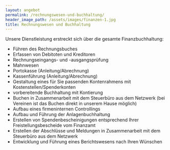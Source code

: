 ```yaml
---
layout: angebot
permalink: /rechnungswesen-und-buchhaltung/
header_image_path: /assets/images/finanzen-1.jpg
title: Rechnungswesen und Buchhaltung
---
```



Unsere Dienstleistung erstreckt sich &uuml;ber die gesamte Finanzbuchhaltung:

* F&uuml;hren des Rechnungsbuches
* Erfassen von Debitoten und Kreditoren
* Rechnungseingangs- und -ausgangspr&uuml;fung
* Mahnwesen
* Portokasse (Anleitung/Abrechnung)
* Kassenf&uuml;hrung (Anleitung/Abrechnung)
* Gestaltung eines f&uuml;r Sie passenden Kontenrahmens mit Kostenstellen/Spenderkonten
* vorbereitende Buchhaltung mit Kontierung
* Buchen in Zusammenarbeit mit dem Steuerb&uuml;ro aus dem Netzwerk (bei Vereinen ist das Buchen direkt in unserem Hause m&ouml;glich)
* Aufbau eines firmeninternen Controllings
* Aufbau und F&uuml;hrung der Anlagenbuchhaltung
* Erstellen von Spendenbescheinigungen entsprechend Ihrer Freistellungsbescheide vom Finanzamt
* Erstellen der Abschl&uuml;sse und Meldungen in Zusammenarbeit mit dem Steuerb&uuml;ro aus dem Netzwerk
* Entwicklung und F&uuml;hrung eines Berichtswesens nach Ihren W&uuml;nschen